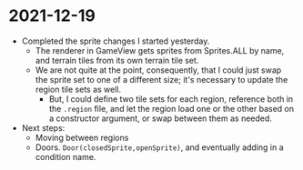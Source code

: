# 2021-12-19

- Completed the sprite changes I started yesterday.
	- The renderer in GameView gets sprites from Sprites.ALL by name, and terrain tiles from its own terrain tile set.
	- We are not quite at the point, consequently, that I could just swap the sprite set to one of a different size; it's necessary to update the region tile sets as well.
		- But, I could define two tile sets for each region, reference both in the `.region` file, and let the region load one or the other based on a constructor argument, or swap between them as needed.
- Next steps:
	- Moving between regions
	- Doors.  `Door(closedSprite,openSprite)`, and eventually adding in a condition name.